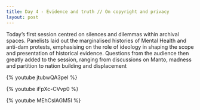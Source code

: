 ```yaml
---
title: Day 4 - Evidence and truth // On copyright and privacy
layout: post
---
```


Today’s first session centred on silences and dilemmas within archival spaces. Panelists laid out the marginalised histories of Mental Health and anti-dam protests, emphasising on the role of ideology in shaping the scope and presentation of historical evidence. Questions from the audience then greatly added to the session, ranging from discussions on Manto, madness and partition to nation building and displacement

{% youtube jtubwQA3peI %}

{% youtube iFpXc-CVvp0 %}

{% youtube MEhCslAGM5I %}


